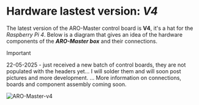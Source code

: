 # Hardware lastest version: _V4_

The latest version of the ARO-Master control board is **V4**, it's a hat for the _Raspberry Pi 4_.
Below is a diagram that gives an idea of ​​the hardware components of the ***ARO-Master box*** and their connections.

> [!IMPORTANT]
> 22-05-2025 - just received a new batch of control boards, they are not populated with the headers yet... I will solder them and will soon post pictures and more development.
> ... More information on connections, boards and component assembly coming soon.

![ARO-Master-v4](https://github.com/user-attachments/assets/10174e22-d282-4e95-83ba-8857fb7c7c3b)
